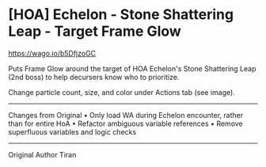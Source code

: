 # \[HOA\] Echelon - Stone Shattering Leap - Target Frame Glow

https://wago.io/b5DfjzoGC

Puts Frame Glow around the target of HOA Echelon's Stone Shattering Leap (2nd boss) to help decursers know who to prioritize.

Change particle count, size, and color under Actions tab (see image).

---

Changes from Original
• Only load WA during Echelon encounter, rather than for entire HoA
• Refactor ambiguous variable references
• Remove superfluous variables and logic checks

---

Original Author Tiran
